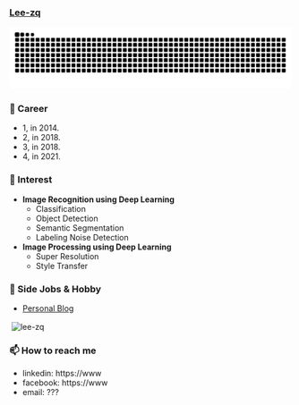###  [Lee-zq](https://github.com/lee-zq)

<p align="center"> <img src="https://raw.githubusercontent.com/xindoo/xindoo/output/github-contribution-grid-snake.svg" alt="lee-zq" /> </p>

### 🔭 Career
- 1, in 2014.
- 2, in 2018.
- 3, in 2018.
- 4, in 2021. 

### 🌱 Interest
- **Image Recognition using Deep Learning**
    - Classification
    - Object Detection
    - Semantic Segmentation
    - Labeling Noise Detection
- **Image Processing using Deep Learning**
    - Super Resolution
    - Style Transfer

### 👯 Side Jobs & Hobby
- [Personal Blog](https://lee-zq.github.io)

<p>&nbsp;<img align="center" src="https://github-readme-stats.vercel.app/api?username=lee-zq&show_icons=true" alt="lee-zq" /></p>


### 📫 How to reach me
- linkedin: https://www
- facebook: https://www
- email: ???


<!--
**lee-zq/lee-zq** is a ✨ _special_ ✨ repository because its `README.md` (this file) appears on your GitHub profile.

Here are some ideas to get you started:

- 🔭 I’m currently working on ...
- 🌱 I’m currently learning ...
- 👯 I’m looking to collaborate on ...
- 🤔 I’m looking for help with ...
- 💬 Ask me about ...
- 📫 How to reach me: ...
- 😄 Pronouns: ...
- ⚡ Fun fact: ...
-->
